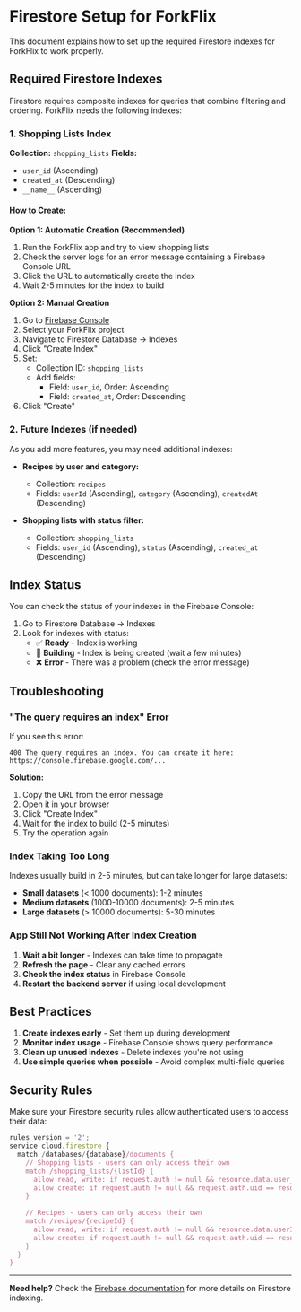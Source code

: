# Firestore Setup for ForkFlix

This document explains how to set up the required Firestore indexes for ForkFlix to work properly.

## Required Firestore Indexes

Firestore requires composite indexes for queries that combine filtering and ordering. ForkFlix needs the following indexes:

### 1. Shopping Lists Index

**Collection:** `shopping_lists`
**Fields:**
- `user_id` (Ascending)
- `created_at` (Descending)
- `__name__` (Ascending)

#### How to Create:

**Option 1: Automatic Creation (Recommended)**
1. Run the ForkFlix app and try to view shopping lists
2. Check the server logs for an error message containing a Firebase Console URL
3. Click the URL to automatically create the index
4. Wait 2-5 minutes for the index to build

**Option 2: Manual Creation**
1. Go to [Firebase Console](https://console.firebase.google.com/)
2. Select your ForkFlix project
3. Navigate to Firestore Database → Indexes
4. Click "Create Index"
5. Set:
   - Collection ID: `shopping_lists`
   - Add fields:
     - Field: `user_id`, Order: Ascending
     - Field: `created_at`, Order: Descending
6. Click "Create"

### 2. Future Indexes (if needed)

As you add more features, you may need additional indexes:

- **Recipes by user and category:**
  - Collection: `recipes`
  - Fields: `userId` (Ascending), `category` (Ascending), `createdAt` (Descending)

- **Shopping lists with status filter:**
  - Collection: `shopping_lists`  
  - Fields: `user_id` (Ascending), `status` (Ascending), `created_at` (Descending)

## Index Status

You can check the status of your indexes in the Firebase Console:

1. Go to Firestore Database → Indexes
2. Look for indexes with status:
   - ✅ **Ready** - Index is working
   - 🔄 **Building** - Index is being created (wait a few minutes)
   - ❌ **Error** - There was a problem (check the error message)

## Troubleshooting

### "The query requires an index" Error

If you see this error:
```
400 The query requires an index. You can create it here: https://console.firebase.google.com/...
```

**Solution:**
1. Copy the URL from the error message
2. Open it in your browser
3. Click "Create Index"
4. Wait for the index to build (2-5 minutes)
5. Try the operation again

### Index Taking Too Long

Indexes usually build in 2-5 minutes, but can take longer for large datasets:
- **Small datasets** (< 1000 documents): 1-2 minutes
- **Medium datasets** (1000-10000 documents): 2-5 minutes  
- **Large datasets** (> 10000 documents): 5-30 minutes

### App Still Not Working After Index Creation

1. **Wait a bit longer** - Indexes can take time to propagate
2. **Refresh the page** - Clear any cached errors
3. **Check the index status** in Firebase Console
4. **Restart the backend server** if using local development

## Best Practices

1. **Create indexes early** - Set them up during development
2. **Monitor index usage** - Firebase Console shows query performance
3. **Clean up unused indexes** - Delete indexes you're not using
4. **Use simple queries when possible** - Avoid complex multi-field queries

## Security Rules

Make sure your Firestore security rules allow authenticated users to access their data:

```javascript
rules_version = '2';
service cloud.firestore {
  match /databases/{database}/documents {
    // Shopping lists - users can only access their own
    match /shopping_lists/{listId} {
      allow read, write: if request.auth != null && resource.data.user_id == request.auth.uid;
      allow create: if request.auth != null && request.auth.uid == resource.data.user_id;
    }
    
    // Recipes - users can only access their own
    match /recipes/{recipeId} {
      allow read, write: if request.auth != null && resource.data.userId == request.auth.uid;
      allow create: if request.auth != null && request.auth.uid == resource.data.userId;
    }
  }
}
```

---

**Need help?** Check the [Firebase documentation](https://firebase.google.com/docs/firestore/query-data/indexing) for more details on Firestore indexing.